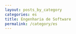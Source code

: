 ```yaml
---
layout: posts_by_category
categories: es
title: Engenharia de Software
permalink: /category/es
---
```

